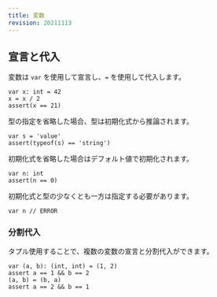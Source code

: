 ```yaml
---
title: 変数
revision: 20211113
---
```


## 宣言と代入

変数は `var` を使用して宣言し、`=` を使用して代入します。

```
var x: int = 42
x = x / 2
assert(x == 21)
```

型の指定を省略した場合、型は初期化式から推論されます。

```
var s = 'value'
assert(typeof(s) == 'string')
```

初期化式を省略した場合はデフォルト値で初期化されます。

```
var n: int
assert(n == 0)
```

初期化式と型の少なくとも一方は指定する必要があります。

```
var n // ERROR
```

### 分割代入

タプル使用することで、複数の変数の宣言と分割代入ができます。

```
var (a, b): (int, int) = (1, 2)
assert a == 1 && b == 2
(a, b) = (b, a)
assert a == 2 && b == 1
```
